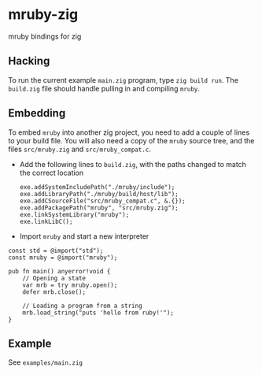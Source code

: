# mruby-zig

mruby bindings for zig

## Hacking

To run the current example `main.zig` program, type `zig build run`. The `build.zig` file should handle pulling in and compiling `mruby`.

## Embedding

To embed `mruby` into another zig project, you need to add a couple of
lines to your build file. You will also need a copy of the `mruby`
source tree, and the files `src/mruby.zig` and `src/mruby_compat.c`.

- Add the following lines to `build.zig`, with the paths changed to match the correct location

  ```zig
  exe.addSystemIncludePath("./mruby/include");
  exe.addLibraryPath("./mruby/build/host/lib");
  exe.addCSourceFile("src/mruby_compat.c", &.{});
  exe.addPackagePath("mruby", "src/mruby.zig");
  exe.linkSystemLibrary("mruby");
  exe.linkLibC();
  ```

- Import `mruby` and start a new interpreter

```zig
const std = @import("std");
const mruby = @import("mruby");

pub fn main() anyerror!void {
    // Opening a state
    var mrb = try mruby.open();
    defer mrb.close();

    // Loading a program from a string
    mrb.load_string("puts 'hello from ruby!'");
}
  ```

## Example

See `examples/main.zig`
